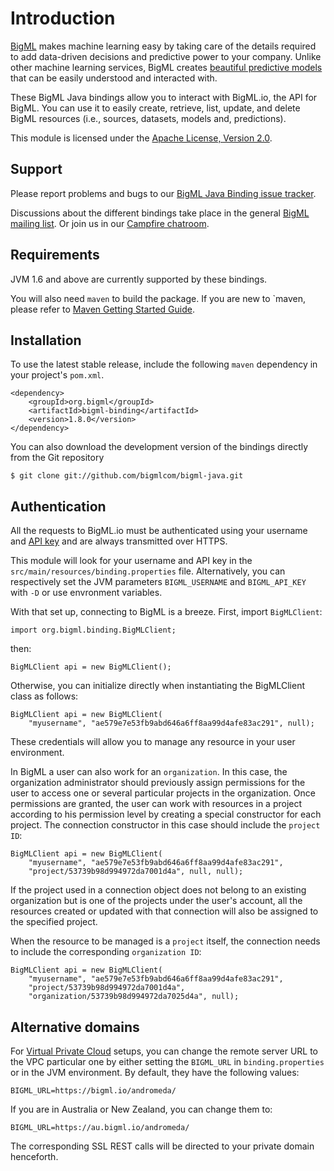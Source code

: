 Introduction
=====================

[BigML](https://bigml.com) makes machine learning easy by taking care of the details required to add data-driven decisions and predictive power to your company. Unlike other machine learning services, BigML creates [beautiful predictive models](https://bigml.com/gallery/models) that can be easily understood and interacted with.

These BigML Java bindings allow you to interact with BigML.io, the API for BigML. You can use it to easily create, retrieve, list, update, and delete BigML resources (i.e., sources, datasets, models and, predictions).

This module is licensed under the [Apache License, Version 2.0](http://www.apache.org/licenses/LICENSE-2.0.html).


Support
-----------------------------

Please report problems and bugs to our [BigML Java Binding issue tracker](https://github.com/bigmlcom/bigml-java/issues).

Discussions about the different bindings take place in the general
[BigML mailing list](http://groups.google.com/group/bigml). Or join us
in our [Campfire chatroom](https://bigmlinc.campfirenow.com/f20a0>).


Requirements
-----------------------------

JVM 1.6 and above are currently supported by these bindings.

You will also need `maven` to build the package. If you are new to
`maven, please refer to [Maven Getting Started Guide](https://maven.apache.org/guides/getting-started/index.html>).



Installation
------------

To use the latest stable release, include the following `maven` dependency in your project's `pom.xml`.

    <dependency>
        <groupId>org.bigml</groupId>
        <artifactId>bigml-binding</artifactId>
        <version>1.8.0</version>
    </dependency>

You can also download the development version of the bindings directly from the Git repository

    $ git clone git://github.com/bigmlcom/bigml-java.git



Authentication
------------

All the requests to BigML.io must be authenticated using your username and [API key](https://bigml.com/account/apikey) and are always transmitted over HTTPS.

This module will look for your username and API key in the `src/main/resources/binding.properties` file. Alternatively, you can respectively set the JVM parameters `BIGML_USERNAME` and `BIGML_API_KEY`  with `-D` or use envronment variables.

With that set up, connecting to BigML is a breeze.
First, import `BigMLClient`:

    import org.bigml.binding.BigMLClient;

then:

    BigMLClient api = new BigMLClient();

Otherwise, you can initialize directly when instantiating the BigMLClient class as follows:

    BigMLClient api = new BigMLClient(
        "myusername", "ae579e7e53fb9abd646a6ff8aa99d4afe83ac291", null);

These credentials will allow you to manage any resource in your user environment.

In BigML a user can also work for an `organization`. In this case, the organization administrator should previously assign permissions for the user to access one or several particular projects in the organization. Once permissions are granted, the user can work with resources in a project according to his permission level by creating a special constructor for each project. The connection constructor in this case should include the ``project ID``:


    BigMLClient api = new BigMLClient(
        "myusername", "ae579e7e53fb9abd646a6ff8aa99d4afe83ac291",
        "project/53739b98d994972da7001d4a", null, null);
  
If the project used in a connection object does not belong to an existing organization but is one of the projects under the user's account, all the resources created or updated with that connection will also be assigned to the
specified project.

When the resource to be managed is a `project` itself, the connection needs to include the corresponding `organization ID`:

    BigMLClient api = new BigMLClient(
        "myusername", "ae579e7e53fb9abd646a6ff8aa99d4afe83ac291",
        "project/53739b98d994972da7001d4a", 
        "organization/53739b98d994972da7025d4a", null);



Alternative domains
------------

For [Virtual Private Cloud](https://bigml.com/pricing/vpc) setups, you can change the remote server URL to the VPC particular one by either setting the 
`BIGML_URL` in `binding.properties` or in the JVM environment.
By default, they have the following values:

    BIGML_URL=https://bigml.io/andromeda/

If you are in Australia or New Zealand, you can change them to:

    BIGML_URL=https://au.bigml.io/andromeda/

The corresponding SSL REST calls will be directed to your private domain
henceforth.
